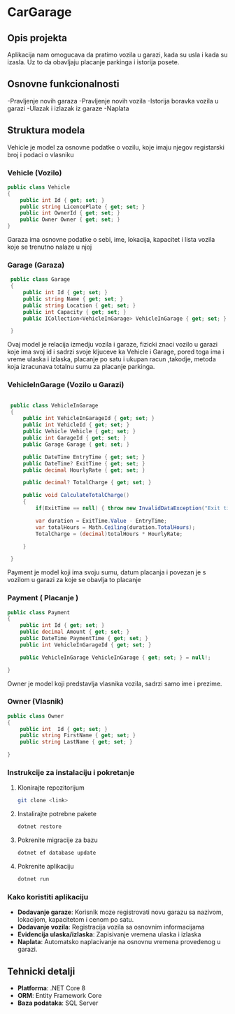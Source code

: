 # CarGarage
## Opis projekta 
Aplikacija nam omogucava da pratimo vozila u garazi, kada su usla i kada su izasla. Uz to da obavljaju placanje parkinga i istorija posete.

## Osnovne funkcionalnosti
-Pravljenje novih garaza 
-Pravljenje novih vozila
-Istorija boravka vozila u garazi
-Ulazak i izlazak iz garaze
-Naplata

## Struktura modela

Vehicle je model za osnovne podatke o vozilu, koje imaju njegov registarski broj i podaci o vlasniku
### Vehicle (Vozilo)
```csharp
public class Vehicle
{
    public int Id { get; set; } 
    public string LicencePlate { get; set; }
    public int OwnerId { get; set; }         
    public Owner Owner { get; set; }       
}
```
Garaza ima osnovne podatke o sebi, ime, lokacija, kapacitet i lista vozila koje se trenutno nalaze u njoj
### Garage (Garaza)
```csharp
 public class Garage
 {
     public int Id { get; set; }
     public string Name { get; set; }
     public string Location { get; set; }
     public int Capacity { get; set; }
     public ICollection<VehicleInGarage> VehicleInGarage { get; set; } = new List<VehicleInGarage>();

 }
```

Ovaj model je relacija izmedju vozila i garaze, fizicki znaci vozilo u garazi koje ima svoj id i sadrzi svoje kljuceve ka Vehicle i Garage, pored toga ima i vreme ulaska i izlaska, placanje po satu i ukupan racun
,takodje, metoda koja izracunava totalnu sumu za placanje parkinga.
### VehicleInGarage (Vozilo u Garazi)
```csharp

 public class VehicleInGarage
 {
     public int VehicleInGarageId { get; set; }
     public int VehicleId { get; set; }
     public Vehicle Vehicle { get; set; }
     public int GarageId { get; set; }
     public Garage Garage { get; set; }   

     public DateTime EntryTime { get; set; }
     public DateTime? ExitTime { get; set; }
     public decimal HourlyRate { get; set; }

     public decimal? TotalCharge { get; set; }

     public void CalculateTotalCharge()
     {
         if(ExitTime == null) { throw new InvalidDataException("Exit time must be before calculating"); }

         var duration = ExitTime.Value - EntryTime;
         var totalHours = Math.Ceiling(duration.TotalHours);
         TotalCharge = (decimal)totalHours * HourlyRate;

     }

 }
```

Payment je model koji ima svoju sumu, datum placanja i povezan je s vozilom u garazi za koje se obavlja to placanje
### Payment ( Placanje )
```csharp
public class Payment
{
    public int Id { get; set; }
    public decimal Amount { get; set; }
    public DateTime PaymentTime { get; set; }
    public int VehicleInGarageId { get; set; }

    public VehicleInGarage VehicleInGarage { get; set; } = null!;

}
```

Owner je model koji predstavlja vlasnika vozila, sadrzi samo ime i prezime.
### Owner (Vlasnik)
```csharp
public class Owner
{
    public int  Id { get; set; }
    public string FirstName { get; set; }
    public string LastName { get; set; }

}
```

### Instrukcije za instalaciju i pokretanje
1. Klonirajte repozitorijum
   ```bash
   git clone <link>
   ```
2. Instalirajte potrebne pakete
   ```bash
   dotnet restore
   ```
3. Pokrenite migracije za bazu
   ```bash
   dotnet ef database update
   ```
4. Pokrenite aplikaciju
   ```bash
   dotnet run
   ```

### Kako koristiti aplikaciju
- **Dodavanje garaze**: Korisnik moze registrovati novu garazu sa nazivom, lokacijom, kapacitetom i cenom po satu.
- **Dodavanje vozila**: Registracija vozila sa osnovnim informacijama
- **Evidencija ulaska/izlaska**: Zapisivanje vremena ulaska i izlaska
- **Naplata**: Automatsko naplacivanje na osnovnu vremena provedenog u garazi.

## Tehnicki detalji
- **Platforma**: .NET Core 8
- **ORM**: Entity Framework Core
- **Baza podataka**: SQL Server
